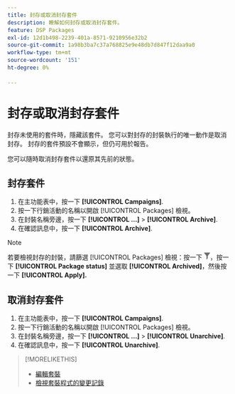 ```yaml
---
title: 封存或取消封存套件
description: 瞭解如何封存或取消封存套件。
feature: DSP Packages
exl-id: 12d1b498-2239-401a-8571-9210956e32b2
source-git-commit: 1a98b3ba7c37a768825e9e48db7d847f12daa9a0
workflow-type: tm+mt
source-wordcount: '151'
ht-degree: 0%

---
```


# 封存或取消封存套件

封存未使用的套件時，隱藏該套件。 您可以對封存的封裝執行的唯一動作是取消封存。 封存的套件預設不會顯示，但仍可用於報告。

您可以隨時取消封存套件以還原其先前的狀態。

## 封存套件

1. 在主功能表中，按一下 **[!UICONTROL Campaigns]**.
1. 按一下行銷活動的名稱以開啟 [!UICONTROL Packages] 檢視。
1. 在封裝名稱旁邊，按一下  **[!UICONTROL ...]** > **[!UICONTROL Archive]**.
1. 在確認訊息中，按一下 **[!UICONTROL Archive]**.

>[!NOTE]
>
>若要檢視封存的封裝，請篩選 [!UICONTROL Packages] 檢視：按一下 ![篩選按鈕](/help/dsp/assets/filter.png)，按一下 **[!UICONTROL Package status]** 並選取 **[!UICONTROL Archived]**，然後按一下 **[!UICONTROL Apply].**

## 取消封存套件

1. 在主功能表中，按一下 **[!UICONTROL Campaigns]**.
1. 按一下行銷活動的名稱以開啟 [!UICONTROL Packages] 檢視。
1. 在封裝名稱旁邊，按一下  **[!UICONTROL ...]** > **[!UICONTROL Unarchive]**.
1. 在確認訊息中，按一下 **[!UICONTROL Unarchive]**.

>[!MORELIKETHIS]
>
>* [編輯套裝](package-edit.md)
>* [檢視套裝程式的變更記錄](package-change-log.md)

